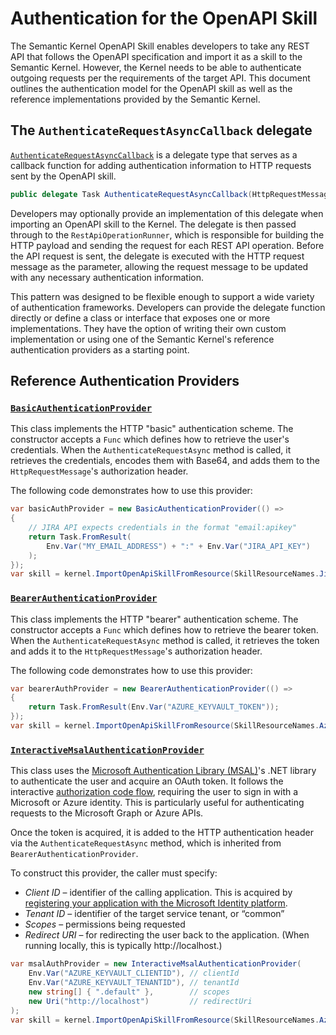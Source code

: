 # Authentication for the OpenAPI Skill

The Semantic Kernel OpenAPI Skill enables developers to take any REST API that follows the OpenAPI specification and import it as a skill to the Semantic Kernel. However, the Kernel needs to be able to authenticate outgoing requests per the requirements of the target API. This document outlines the authentication model for the OpenAPI skill as well as the reference implementations provided by the Semantic Kernel.

## The `AuthenticateRequestAsyncCallback` delegate

[`AuthenticateRequestAsyncCallback`](../../../SemanticKernel.Abstractions/Connectors/WebApi/Rest/AuthenticateRequestAsyncCallback.cs) is a delegate type that serves as a callback function for adding authentication information to HTTP requests sent by the OpenAPI skill.

```csharp
public delegate Task AuthenticateRequestAsyncCallback(HttpRequestMessage request);
```

Developers may optionally provide an implementation of this delegate when importing an OpenAPI skill to the Kernel. The delegate is then passed through to the `RestApiOperationRunner`, which is responsible for building the HTTP payload and sending the request for each REST API operation. Before the API request is sent, the delegate is executed with the HTTP request message as the parameter, allowing the request message to be updated with any necessary authentication information.

This pattern was designed to be flexible enough to support a wide variety of authentication frameworks. Developers can provide the delegate function directly or define a class or interface that exposes one or more implementations. They have the option of writing their own custom implementation or using one of the Semantic Kernel's reference authentication providers as a starting point.

## Reference Authentication Providers

### [`BasicAuthenticationProvider`](./BasicAuthenticationProvider.cs)
This class implements the HTTP "basic" authentication scheme. The constructor accepts a `Func` which defines how to retrieve the user's credentials. When the `AuthenticateRequestAsync` method is called, it retrieves the credentials, encodes them with Base64, and adds them to the `HttpRequestMessage`'s authorization header. 

The following code demonstrates how to use this provider:
```csharp
var basicAuthProvider = new BasicAuthenticationProvider(() =>
{
    // JIRA API expects credentials in the format "email:apikey"
    return Task.FromResult(
        Env.Var("MY_EMAIL_ADDRESS") + ":" + Env.Var("JIRA_API_KEY")
    );
});
var skill = kernel.ImportOpenApiSkillFromResource(SkillResourceNames.Jira, basicAuthProvider.AuthenticateRequestAsync);
```

### [`BearerAuthenticationProvider`](./BearerAuthenticationProvider.cs)
This class implements the HTTP "bearer" authentication scheme. The constructor accepts a `Func` which defines how to retrieve the bearer token. When the `AuthenticateRequestAsync` method is called, it retrieves the token and adds it to the `HttpRequestMessage`'s authorization header. 

The following code demonstrates how to use this provider:
```csharp
var bearerAuthProvider = new BearerAuthenticationProvider(() =>
{
    return Task.FromResult(Env.Var("AZURE_KEYVAULT_TOKEN"));
});
var skill = kernel.ImportOpenApiSkillFromResource(SkillResourceNames.AzureKeyVault, bearerAuthProvider.AuthenticateRequestAsync)
```

### [`InteractiveMsalAuthenticationProvider`](./InteractiveMsalAuthenticationProvider.cs)

This class uses the [Microsoft Authentication Library (MSAL)](https://learn.microsoft.com/en-us/azure/active-directory/develop/msal-overview)'s .NET library to authenticate the user and acquire an OAuth token. It follows the interactive [authorization code flow](https://learn.microsoft.com/en-us/azure/active-directory/develop/v2-oauth2-auth-code-flow), requiring the user to sign in with a Microsoft or Azure identity. This is particularly useful for authenticating requests to the Microsoft Graph or Azure APIs.

Once the token is acquired, it is added to the HTTP authentication header via the `AuthenticateRequestAsync` method, which is inherited from `BearerAuthenticationProvider`.

To construct this provider, the caller must specify:
- *Client ID* – identifier of the calling application. This is acquired by [registering your application with the Microsoft Identity platform](https://learn.microsoft.com/en-us/azure/active-directory/develop/quickstart-register-app).
- *Tenant ID* – identifier of the target service tenant, or “common”
- *Scopes* – permissions being requested
- *Redirect URI* – for redirecting the user back to the application. (When running locally, this is typically  http://localhost.)

```csharp
var msalAuthProvider = new InteractiveMsalAuthenticationProvider(
    Env.Var("AZURE_KEYVAULT_CLIENTID"), // clientId
    Env.Var("AZURE_KEYVAULT_TENANTID"), // tenantId
    new string[] { ".default" },        // scopes
    new Uri("http://localhost")         // redirectUri
);
var skill = kernel.ImportOpenApiSkillFromResource(SkillResourceNames.AzureKeyVault, msalAuthProvider.AuthenticateRequestAsync)
```